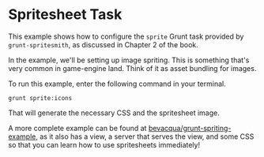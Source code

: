 # Spritesheet Task

This example shows how to configure the `sprite` Grunt task provided by `grunt-spritesmith`, as discussed in Chapter 2 of the book. 

In the example, we'll be setting up image spriting. This is something that's very common in game-engine land. Think of it as asset bundling for images.

To run this example, enter the following command in your terminal.

```shell
grunt sprite:icons
```

That will generate the necessary CSS and the spritesheet image.

A more complete example can be found at [bevacqua/grunt-spriting-example](https://github.com/bevacqua/grunt-spriting-example), as it also has a view, a server that serves the view, and some CSS so that you can learn how to use spritesheets immediately!
